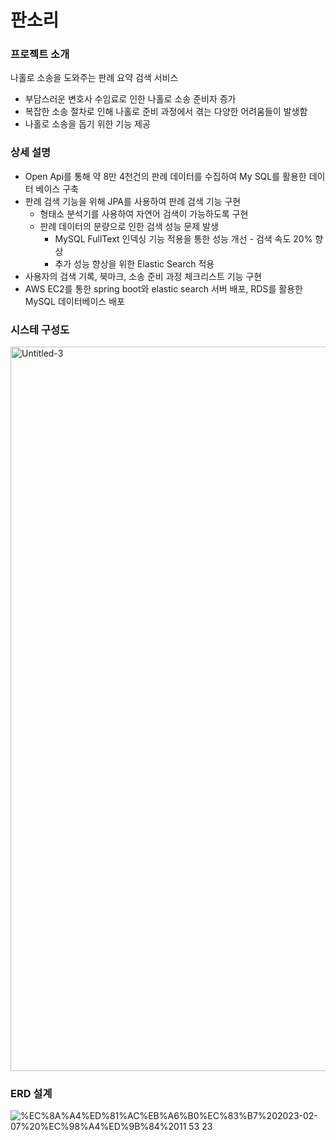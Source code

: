 # 판소리
### 프로젝트 소개

나홀로 소송을 도와주는 판례 요약 검색 서비스
- 부담스러운 변호사 수임료로 인한 나홀로 소송 준비자 증가
- 복잡한 소송 절차로 인해 나홀로 준비 과정에서 겪는 다양한 어려움들이 발생함
- 나홀로 소송을 돕기 위한 기능 제공

### 상세 설명
- Open Api를 통해 약 8만 4천건의 판례 데이터를 수집하여 My SQL를 활용한 데이터 베이스 구축
- 판례 검색 기능을 위해 JPA를 사용하여 판례 검색 기능 구현
    - 형태소 분석기를 사용하여 자연어 검색이 가능하도록 구현
    - 판례 데이터의 분량으로 인한 검색 성능 문제 발생
        - MySQL FullText 인덱싱 기능 적용을 통한 성능 개선 - 검색 속도 20% 향상
        - 추가 성능 향상을 위한 Elastic Search 적용
- 사용자의 검색 기록, 북마크, 소송 준비 과정 체크리스트 기능 구현
- AWS EC2를 통한 spring boot와 elastic search 서버 배포, RDS를 활용한 MySQL 데이터베이스 배포

### 시스테 구성도
<img width="1159" alt="Untitled-3" src="https://user-images.githubusercontent.com/77485914/218255332-1d50c93e-bd1e-401d-82cc-b5ad57a54f3d.png">

### ERD 설계
![%EC%8A%A4%ED%81%AC%EB%A6%B0%EC%83%B7%202023-02-07%20%EC%98%A4%ED%9B%84%2011 53 23](https://user-images.githubusercontent.com/77485914/218255378-d6ddd685-a966-4c90-89ba-4ca96fb1065b.png)

